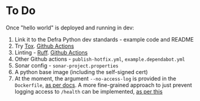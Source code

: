 # To Do
Once "hello world" is deployed and running in dev:

1. Link it to the Defra Python dev standards - example code and README
2. Try [Tox](https://tox.wiki/en/4.21.2/#). [Github Actions](https://docs.github.com/en/actions/use-cases-and-examples/building-and-testing/building-and-testing-python#running-tests-with-tox)
3. Linting - [Ruff](https://docs.astral.sh/ruff/). [Github Actions](https://docs.github.com/en/actions/use-cases-and-examples/building-and-testing/building-and-testing-python#using-ruff-to-lint-code) 
4. Other Github actions - `publish-hotfix.yml`, `example.dependabot.yml`
5. Sonar config - `sonar-project.properties`
6. A python base image (including the self-signed cert)
7. At the moment, the argument `--no-access-log` is provided in the `Dockerfile`, [as per docs](https://www.uvicorn.org/settings/#logging). A more fine-grained approach to just prevent logging access to `/health` can be implemented, [as per this](https://github.com/encode/starlette/issues/864)
